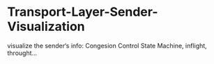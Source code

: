 # Transport-Layer-Sender-Visualization
visualize the sender‘s info: Congesion Control State Machine, inflight, throught...
